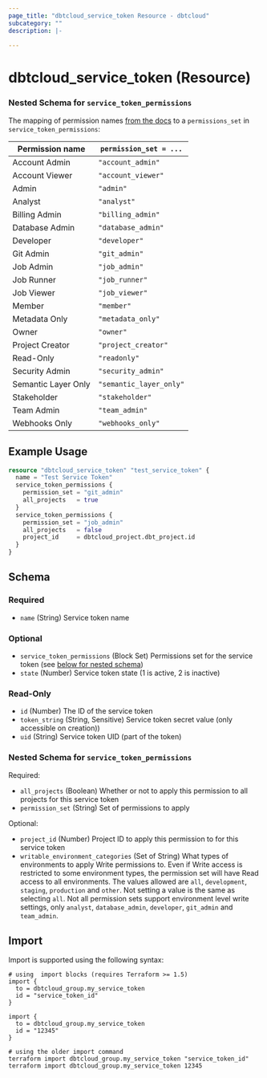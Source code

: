 ```yaml
---
page_title: "dbtcloud_service_token Resource - dbtcloud"
subcategory: ""
description: |-
  
---
```


# dbtcloud_service_token (Resource)

### Nested Schema for `service_token_permissions`
The mapping of permission names [from the docs](https://docs.getdbt.com/docs/cloud/manage-access/enterprise-permissions) to a `permissions_set` in `service_token_permissions`:

| Permission name | `permission_set = ...` |
| --- | --- |
| Account Admin | `"account_admin"` |
| Account Viewer | `"account_viewer"` |
| Admin | `"admin"` |
| Analyst | `"analyst"` |
| Billing Admin | `"billing_admin"` |
| Database Admin | `"database_admin"` |
| Developer | `"developer"` |
| Git Admin | `"git_admin"` |
| Job Admin | `"job_admin"` |
| Job Runner | `"job_runner"` |
| Job Viewer | `"job_viewer"` |
| Member | `"member"` |
| Metadata Only | `"metadata_only"` |
| Owner | `"owner"` |
| Project Creator | `"project_creator"` |
| Read-Only | `"readonly"` |
| Security Admin | `"security_admin"` |
| Semantic Layer Only | `"semantic_layer_only"` |
| Stakeholder | `"stakeholder"` |
| Team Admin | `"team_admin"` |
| Webhooks Only | `"webhooks_only"` |




## Example Usage

```terraform
resource "dbtcloud_service_token" "test_service_token" {
  name = "Test Service Token"
  service_token_permissions {
    permission_set = "git_admin"
    all_projects   = true
  }
  service_token_permissions {
    permission_set = "job_admin"
    all_projects   = false
    project_id     = dbtcloud_project.dbt_project.id
  }
}
```

<!-- schema generated by tfplugindocs -->
## Schema

### Required

- `name` (String) Service token name

### Optional

- `service_token_permissions` (Block Set) Permissions set for the service token (see [below for nested schema](#nestedblock--service_token_permissions))
- `state` (Number) Service token state (1 is active, 2 is inactive)

### Read-Only

- `id` (Number) The ID of the service token
- `token_string` (String, Sensitive) Service token secret value (only accessible on creation))
- `uid` (String) Service token UID (part of the token)

<a id="nestedblock--service_token_permissions"></a>
### Nested Schema for `service_token_permissions`

Required:

- `all_projects` (Boolean) Whether or not to apply this permission to all projects for this service token
- `permission_set` (String) Set of permissions to apply

Optional:

- `project_id` (Number) Project ID to apply this permission to for this service token
- `writable_environment_categories` (Set of String) What types of environments to apply Write permissions to.
Even if Write access is restricted to some environment types, the permission set will have Read access to all environments.
The values allowed are `all`, `development`, `staging`, `production` and `other`.
Not setting a value is the same as selecting `all`.
Not all permission sets support environment level write settings, only `analyst`, `database_admin`, `developer`, `git_admin` and `team_admin`.

## Import

Import is supported using the following syntax:

```shell
# using  import blocks (requires Terraform >= 1.5)
import {
  to = dbtcloud_group.my_service_token
  id = "service_token_id"
}

import {
  to = dbtcloud_group.my_service_token
  id = "12345"
}

# using the older import command
terraform import dbtcloud_group.my_service_token "service_token_id"
terraform import dbtcloud_group.my_service_token 12345
```
